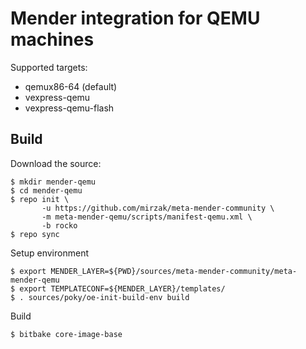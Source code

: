 # Mender integration for QEMU machines

Supported targets:

- qemux86-64 (default)
- vexpress-qemu
- vexpress-qemu-flash

## Build

Download the source:

    $ mkdir mender-qemu
    $ cd mender-qemu
    $ repo init \
           -u https://github.com/mirzak/meta-mender-community \
           -m meta-mender-qemu/scripts/manifest-qemu.xml \
           -b rocko
    $ repo sync

Setup environment

    $ export MENDER_LAYER=${PWD}/sources/meta-mender-community/meta-mender-qemu
    $ export TEMPLATECONF=${MENDER_LAYER}/templates/
    $ . sources/poky/oe-init-build-env build

Build

    $ bitbake core-image-base
